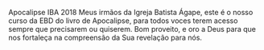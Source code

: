 
Apocalipse IBA 2018
Meus irmãos da Igreja Batista Ágape, este é o nosso curso da EBD do livro de Apocalipse, para todos voces terem acesso sempre que precisarem ou quiserem.
Bom proveito, e oro a Deus para que nos fortaleça na compreensão da Sua revelação para nós.
